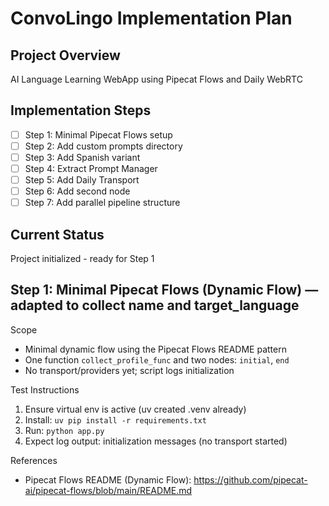 # ConvoLingo Implementation Plan

## Project Overview

AI Language Learning WebApp using Pipecat Flows and Daily WebRTC

## Implementation Steps

- [ ] Step 1: Minimal Pipecat Flows setup
- [ ] Step 2: Add custom prompts directory
- [ ] Step 3: Add Spanish variant
- [ ] Step 4: Extract Prompt Manager
- [ ] Step 5: Add Daily Transport
- [ ] Step 6: Add second node
- [ ] Step 7: Add parallel pipeline structure

## Current Status

Project initialized - ready for Step 1

## Step 1: Minimal Pipecat Flows (Dynamic Flow) — adapted to collect name and target_language

Scope

- Minimal dynamic flow using the Pipecat Flows README pattern
- One function `collect_profile_func` and two nodes: `initial`, `end`
- No transport/providers yet; script logs initialization

Test Instructions

1) Ensure virtual env is active (uv created .venv already)
2) Install: `uv pip install -r requirements.txt`
3) Run: `python app.py`
4) Expect log output: initialization messages (no transport started)

References

- Pipecat Flows README (Dynamic Flow): <https://github.com/pipecat-ai/pipecat-flows/blob/main/README.md>
